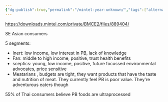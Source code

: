 ```yaml
---
{"dg-publish":true,"permalink":"/mintel-year-unknown/","tags":["alternative_proteins","asia","lower_middle_income_countries","consumer_attitudes","plant_based_alternative_proteins"],"created":"2025-10-23T17:42:41.798+01:00","updated":"2025-10-23T18:06:08.613+01:00"}
---
```


https://downloads.mintel.com/private/BMCE2/files/889404/

SE Asian consumers 

5 segments:
- Inert: low income, low interest in PB, lack of knowledge
- Fan: middle to high income, positive, trust health benefits
- sceptics: young, low income, positive, future focussed environmental advocates, price sensitive
- Meatarians , budgets are tight, they want products that have the taste and nutrition of meat. They currently feel PB is poor value. They're adventurous eaters though

55% of Thai consumers believe PB foods are ultraprocessed